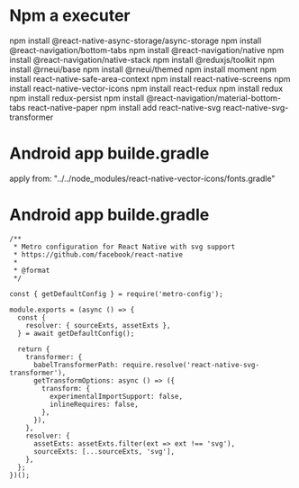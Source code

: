 # Npm a executer

npm install @react-native-async-storage/async-storage
npm install @react-navigation/bottom-tabs
npm install @react-navigation/native
npm install @react-navigation/native-stack
npm install @reduxjs/toolkit
npm install @rneui/base
npm install @rneui/themed
npm install moment
npm install react-native-safe-area-context
npm install react-native-screens
npm install react-native-vector-icons
npm install react-redux
npm install redux
npm install redux-persist
npm install @react-navigation/material-bottom-tabs react-native-paper
npm install add react-native-svg react-native-svg-transformer

# Android app builde.gradle
apply from: "../../node_modules/react-native-vector-icons/fonts.gradle"

# Android app builde.gradle
```
/**
 * Metro configuration for React Native with svg support
 * https://github.com/facebook/react-native
 *
 * @format
 */

const { getDefaultConfig } = require('metro-config');

module.exports = (async () => {
  const {
    resolver: { sourceExts, assetExts },
  } = await getDefaultConfig();

  return {
    transformer: {
      babelTransformerPath: require.resolve('react-native-svg-transformer'),
      getTransformOptions: async () => ({
        transform: {
          experimentalImportSupport: false,
          inlineRequires: false,
        },
      }),
    },
    resolver: {
      assetExts: assetExts.filter(ext => ext !== 'svg'),
      sourceExts: [...sourceExts, 'svg'],
    },
  };
})();
```